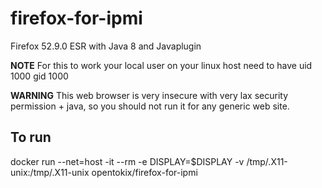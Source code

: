 # firefox-for-ipmi
Firefox 52.9.0 ESR with Java 8 and Javaplugin

**NOTE** For this to work your local user on your linux host need to have uid 1000 gid 1000 

**WARNING** This web browser is very  insecure with very lax security permission + java, so you should not run it for any generic web site. 

## To run 
docker run --net=host -it --rm -e DISPLAY=$DISPLAY -v /tmp/.X11-unix:/tmp/.X11-unix opentokix/firefox-for-ipmi 
